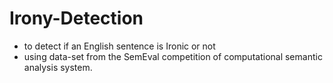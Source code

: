 # Irony-Detection
- to detect if an English sentence is Ironic or not
- using data-set from the SemEval competition of computational semantic analysis system.
